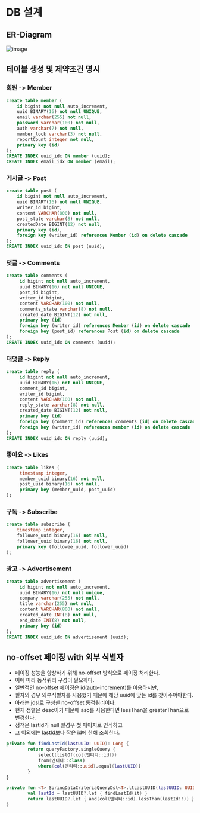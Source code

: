 # DB 설계

## ER-Diagram
![image](https://github.com/liveforone/howru/assets/88976237/33ac0381-3ff3-46a9-b0bc-4bf69b4424ab)

## 테이블 생성 및 제약조건 명시
### 회원 -> Member
```sql
create table member (
    id bigint not null auto_increment,
    uuid BINARY(16) not null UNIQUE,
    email varchar(255) not null,
    password varchar(100) not null,
    auth varchar(7) not null,
    member_lock varchar(3) not null,
    reportCount integer not null,
    primary key (id)
);
CREATE INDEX uuid_idx ON member (uuid);
CREATE INDEX email_idx ON member (email);
```
### 게시글 -> Post
```sql
create table post (
    id bigint not null auto_increment,
    uuid BINARY(16) not null UNIQUE,
    writer_id bigint,
    content VARCHAR(800) not null,
    post_state varchar(8) not null,
    createdDate BIGINT(12) not null,
    primary key (id),
    foreign key (writer_id) references Member (id) on delete cascade
);
CREATE INDEX uuid_idx ON post (uuid);
```
### 댓글 -> Comments
```sql
create table comments (
     id bigint not null auto_increment,
     uuid BINARY(16) not null UNIQUE,
     post_id bigint,
     writer_id bigint,
     content VARCHAR(100) not null,
     comments_state varchar(8) not null,
     created_date BIGINT(12) not null,
     primary key (id)
     foreign key (writer_id) references Member (id) on delete cascade
     foreign key (post_id) references Post (id) on delete cascade
);
CREATE INDEX uuid_idx ON comments (uuid);
```
### 대댓글 -> Reply
```sql
create table reply (
     id bigint not null auto_increment,
     uuid BINARY(16) not null UNIQUE,
     comment_id bigint,
     writer_id bigint,
     content VARCHAR(100) not null,
     reply_state varchar(8) not null,
     created_date BIGINT(12) not null,
     primary key (id)
     foreign key (comment_id) references comments (id) on delete cascade
     foreign key (writer_id) references member (id) on delete cascade
);
CREATE INDEX uuid_idx ON reply (uuid);
```
### 좋아요 -> Likes
```sql
create table likes (
     timestamp integer,
     member_uuid binary(16) not null,
     post_uuid binary(16) not null,
     primary key (member_uuid, post_uuid)
);
```
### 구독 -> Subscribe
```sql
create table subscribe (
    timestamp integer,
    followee_uuid binary(16) not null,
    follower_uuid binary(16) not null,
    primary key (followee_uuid, follower_uuid)
);
```
### 광고 -> Advertisement
```sql
create table advertisement (
     id bigint not null auto_increment,
     uuid BINARY(16) not null unique,
     company varchar(255) not null,
     title varchar(255) not null,
     content VARCHAR(800) not null,
     created_date INT(8) not null,
     end_date INT(8) not null,
     primary key (id)
);
CREATE INDEX uuid_idx ON advertisement (uuid);
```

## no-offset 페이징 with 외부 식별자
* 페이징 성능을 향상하기 위해 no-offset 방식으로 페이징 처리한다.
* 이에 따라 동적쿼리 구성이 필요하다.
* 일반적인 no-offset 페이징은 id(auto-increment)를 이용하지만, 
* 필자의 경우 외부식별자를 사용했기 때문에 해당 uuid에 맞는 id를 찾아주어야한다.
* 아래는 jdsl로 구성한 no-offset 동적쿼리이다.
* 현재 정렬은 desc이기 때문에 asc를 사용한다면 lessThan을 greaterThan으로 변경한다.
* 정책은 lastId가 null 일경우 첫 페이지로 인식하고
* 그 이외에는 lastId보다 작은 id에 한해 조회한다.
```kotlin
private fun findLastId(lastUUID: UUID): Long {
        return queryFactory.singleQuery {
            select(listOf(col(엔티티::id)))
            from(엔티티::class)
            where(col(엔티티::uuid).equal(lastUUID))
        }
}

private fun <T> SpringDataCriteriaQueryDsl<T>.ltLastUUID(lastUUID: UUID?): PredicateSpec? {
        val lastId = lastUUID?.let { findLastId(it) }
        return lastUUID?.let { and(col(엔티티::id).lessThan(lastId!!)) }
}
```